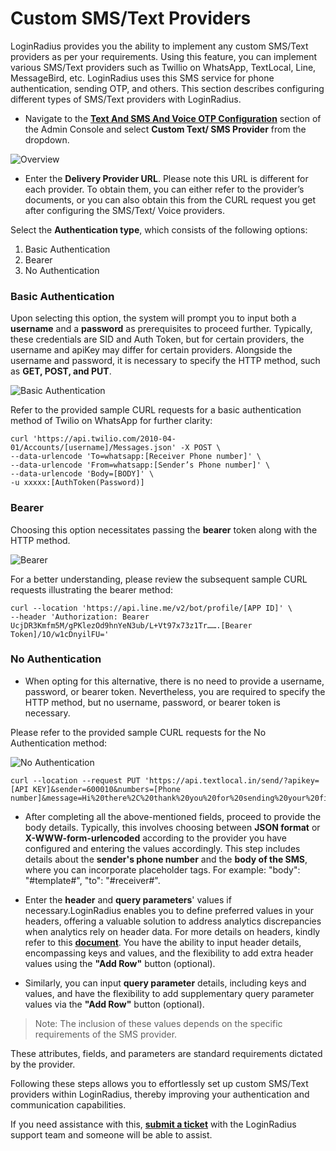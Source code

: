 # Custom SMS/Text Providers

LoginRadius provides you the ability to implement any custom SMS/Text providers as per your requirements. Using this feature, you can implement various SMS/Text providers such as Twillio on WhatsApp, TextLocal, Line, MessageBird, etc. LoginRadius uses this SMS service for phone authentication, sending OTP, and others. This section describes configuring different types of SMS/Text providers with LoginRadius.

- Navigate to the [**Text And SMS And Voice OTP Configuration**](https://adminconsole.loginradius.com/platform-configuration/identity-workflow/communication-configuration/text-and-sms-and-voice-otp-configuration) section of the Admin Console and select **Custom Text/ SMS Provider** from the dropdown.

![Overview](https://apidocs.lrcontent.com/images/Communication-Configuration-LoginRadius-User-Dashboard_962626584658620cddb0081.21099861.png "Overview")

- Enter the **Delivery Provider URL**. Please note this URL is different for each provider. To obtain them, you can either refer to the provider’s documents, or you can also obtain this from the CURL request you get after configuring the SMS/Text/ Voice providers. 

Select the **Authentication type**, which consists of the following options:

1. Basic Authentication
2. Bearer
3. No Authentication

### Basic Authentication

Upon selecting this option, the system will prompt you to input both a **username** and a **password** as prerequisites to proceed further. Typically, these credentials are SID and Auth Token, but for certain providers, the username and apiKey may differ for certain providers. Alongside the username and password, it is necessary to specify the HTTP method, such as **GET, POST, and PUT**. 

![Basic Authentication](https://apidocs.lrcontent.com/images/Untitled_166850324465d70a78cb11a3.74423734.png "Basic Authentication")

 Refer to the provided sample CURL requests for a basic authentication method of Twilio on WhatsApp for further clarity:

```
curl 'https://api.twilio.com/2010-04-01/Accounts/[username]/Messages.json' -X POST \
--data-urlencode 'To=whatsapp:[Receiver Phone number]' \
--data-urlencode 'From=whatsapp:[Sender’s Phone number]' \
--data-urlencode 'Body=[BODY]' \
-u xxxxx:[AuthToken(Password)]
```

### Bearer

Choosing this option necessitates passing the **bearer** token along with the HTTP method. 

![![Bearer](https://apidocs.lrcontent.com/images/Untitled_166850324465d70a78cb11a3.74423734.png "Basic Authentication")](https://apidocs.lrcontent.com/images/Untitled-1_155123419365d70b0668e216.68747435.png "Bearer")

For a better understanding, please review the subsequent sample CURL requests illustrating the bearer method:

```
curl --location 'https://api.line.me/v2/bot/profile/[APP ID]' \
--header 'Authorization: Bearer UcjDR3Kmfm5M/gPKlezOd9hnYeN3ub/L+Vt97x73z1Tr…….[Bearer Token]/1O/w1cDnyilFU='
```

### No Authentication

- When opting for this alternative, there is no need to provide a username, password, or bearer token. Nevertheless, you are required to specify the HTTP method, but no username, password, or bearer token is necessary.

Please refer to the provided sample CURL requests for the No Authentication method:

![No Authentication](https://apidocs.lrcontent.com/images/Untitled-2_145627562565d70b86d914e5.01120836.png "No Authentication")

```
curl --location --request PUT 'https://api.textlocal.in/send/?apikey=[API KEY]&sender=600010&numbers=[Phone number]&message=Hi%20there%2C%20thank%20you%20for%20sending%20your%20first%20test%20message%20from%20Textlocal.%20See%20how%20you%20can%20send%20effective%20SMS%20campaigns%20here%3A%20https%3A%2F%2Ftx.gl%2Fr%2F2nGVj%2F'
```


- After completing all the above-mentioned fields, proceed to provide the body details. Typically, this involves choosing between **JSON format** or **X-WWW-form-urlencoded** according to the provider you have configured and entering the values accordingly. This step includes details about the **sender's phone number** and the **body of the SMS**, where you can incorporate placeholder tags. For example: "body": "#template#", "to": "#receiver#".


- Enter the **header** and **query parameters**' values if necessary.LoginRadius enables you to define preferred values in your headers, offering a valuable solution to address analytics discrepancies when analytics rely on header data. For more details on headers, kindly refer to this [**document**](https://www.loginradius.com/docs/api/v2/customer-identity-api/advanced-api-usage/#refererheader9). You have the ability to input header details, encompassing keys and values, and the flexibility to add extra header values using the **"Add Row"** button (optional).

- Similarly, you can input **query parameter** details, including keys and values, and have the flexibility to add supplementary query parameter values via the **"Add Row"** button (optional).

> Note: The inclusion of these values depends on the specific requirements of the SMS provider.


These attributes, fields, and parameters are standard requirements dictated by the provider.


 Following these steps allows you to effortlessly set up custom SMS/Text providers within LoginRadius, thereby improving your authentication and communication capabilities.


If you need assistance with this, [**submit a ticket**](https://adminconsole.loginradius.com/support/tickets/open-a-new-ticket) with the LoginRadius support team and someone will be able to assist.